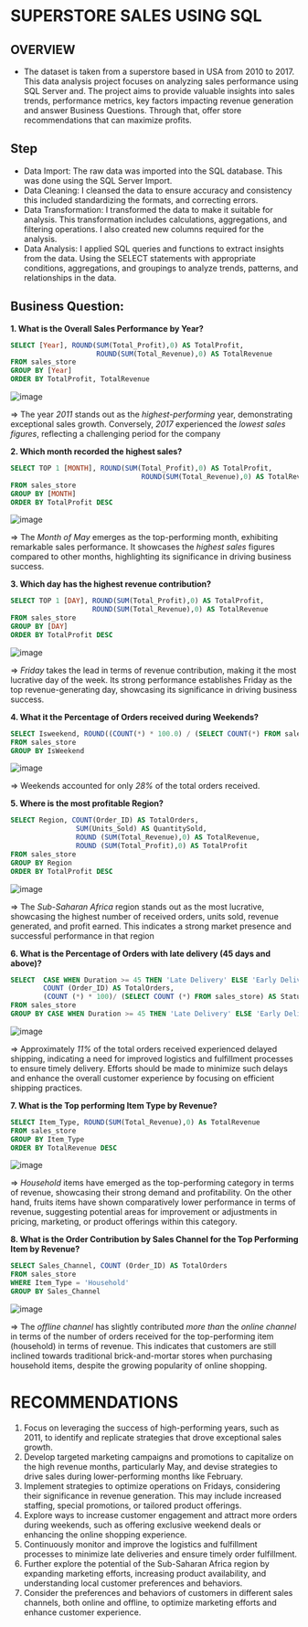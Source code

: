 # SUPERSTORE SALES USING SQL
## OVERVIEW
* The dataset is taken from a superstore based in USA from 2010 to 2017. This data analysis project focuses on analyzing sales performance using SQL Server and. The project aims to provide valuable insights into sales trends, performance metrics, key factors impacting revenue generation and answer Business Questions. Through that,  offer store recommendations that can maximize profits.
## Step
* Data Import: The raw data was imported into the SQL database. This was done using the SQL Server Import.
* Data Cleaning: I cleansed the data to ensure accuracy and consistency this included standardizing the formats, and correcting errors.
* Data Transformation: I transformed the data to make it suitable for analysis. This transformation includes calculations, aggregations, and filtering operations. I also created new columns required for the analysis.
* Data Analysis: I applied SQL queries and functions to extract insights from the data. Using the SELECT statements with appropriate conditions, aggregations, and groupings to analyze trends, patterns, and relationships in the data.
## Business Question:
**1. What is the Overall Sales Performance by Year?**
````sql
SELECT [Year], ROUND(SUM(Total_Profit),0) AS TotalProfit, 
			         ROUND(SUM(Total_Revenue),0) AS TotalRevenue
FROM sales_store
GROUP BY [Year]
ORDER BY TotalProfit, TotalRevenue
````
![image](https://github.com/minhducgon/SQL_PROJECT/assets/121803855/8ea11f6e-3566-4f1b-8303-749c9465ac98)

=> The year *2011* stands out as the *highest-performing* year, demonstrating exceptional sales growth. Conversely, *2017* experienced the *lowest sales figures*, reflecting a challenging period for the company

**2. Which month recorded the highest sales?**
````sql
SELECT TOP 1 [MONTH], ROUND(SUM(Total_Profit),0) AS TotalProfit,
					            ROUND(SUM(Total_Revenue),0) AS TotalRevenue
FROM sales_store
GROUP BY [MONTH]
ORDER BY TotalProfit DESC
````
![image](https://github.com/minhducgon/SQL_PROJECT/assets/121803855/9dd6071c-0506-4ddb-a99d-d0bcd2b63154)

=> The *Month of May* emerges as the top-performing month, exhibiting remarkable sales performance. It showcases the *highest sales* figures compared to other months, highlighting its significance in driving business success.

**3. Which day has the highest revenue contribution?**
````sql
SELECT TOP 1 [DAY], ROUND(SUM(Total_Profit),0) AS TotalProfit,
				    ROUND(SUM(Total_Revenue),0) AS TotalRevenue
FROM sales_store
GROUP BY [DAY]
ORDER BY TotalProfit DESC
````
![image](https://github.com/minhducgon/SQL_PROJECT/assets/121803855/1b2f4da8-46bc-42b5-b391-bdeea3bdac9d)

=> *Friday* takes the lead in terms of revenue contribution, making it the most lucrative day of the week. Its strong performance establishes Friday as the top revenue-generating day, showcasing its significance in driving business success.

**4. What it the Percentage of Orders received during Weekends?**
````sql
SELECT Isweekend, ROUND((COUNT(*) * 100.0) / (SELECT COUNT(*) FROM sales_store),2) As PercentageOrders
FROM sales_store
GROUP BY IsWeekend
````
![image](https://github.com/minhducgon/SQL_PROJECT/assets/121803855/6b36bbf9-ed58-4b59-ad06-8b1170a88d1d)

=> Weekends accounted for only *28%* of the total orders received.

**5. Where is the most profitable Region?**
````sql
SELECT Region, COUNT(Order_ID) AS TotalOrders, 
				SUM(Units_Sold) AS QuantitySold,
				ROUND (SUM(Total_Revenue),0) AS TotalRevenue,
			    ROUND (SUM(Total_Profit),0) AS TotalProfit	
FROM sales_store
GROUP BY Region
ORDER BY TotalProfit DESC
````
![image](https://github.com/minhducgon/SQL_PROJECT/assets/121803855/2a09ab36-d7ad-40da-82a3-ea3af6007a8f)

=> The *Sub-Saharan Africa* region stands out as the most lucrative, showcasing the highest number of received orders, units sold, revenue generated, and profit earned. This indicates a strong market presence and successful performance in that region

 **6. What is the Percentage of Orders with late delivery (45 days and above)?**
````sql
SELECT  CASE WHEN Duration >= 45 THEN 'Late Delivery' ELSE 'Early Delivery' END AS DeliveryStatus, 
		COUNT (Order_ID) AS TotalOrders,
		(COUNT (*) * 100)/ (SELECT COUNT (*) FROM sales_store) AS StatusPercentage
FROM sales_store
GROUP BY CASE WHEN Duration >= 45 THEN 'Late Delivery' ELSE 'Early Delivery' END
````
![image](https://github.com/minhducgon/SQL_PROJECT/assets/121803855/54c95ca1-27aa-4f5a-a676-40553fc84694)

=> Approximately *11%* of the total orders received experienced delayed shipping, indicating a need for improved logistics and fulfillment processes to ensure timely delivery. Efforts should be made to minimize such delays and enhance the overall customer experience by focusing on efficient shipping practices.

**7. What is the Top performing Item Type by Revenue?**
````sql
SELECT Item_Type, ROUND(SUM(Total_Revenue),0) As TotalRevenue
FROM sales_store
GROUP BY Item_Type
ORDER BY TotalRevenue DESC
````
![image](https://github.com/minhducgon/SQL_PROJECT/assets/121803855/d50584dd-cded-4e78-9bd1-907d037139cb)

=> *Household* items have emerged as the top-performing category in terms of revenue, showcasing their strong demand and profitability. On the other hand, fruits items have shown comparatively lower performance in terms of revenue, suggesting potential areas for improvement or adjustments in pricing, marketing, or product offerings within this category.

**8. What is the Order Contribution by Sales Channel for the Top Performing Item by Revenue?**
````sql
SELECT Sales_Channel, COUNT (Order_ID) AS TotalOrders 
FROM sales_store
WHERE Item_Type = 'Household'
GROUP BY Sales_Channel
````
![image](https://github.com/minhducgon/SQL_PROJECT/assets/121803855/6477af13-98b4-49b6-ad3f-276ca8a4271d)

=> The *offline channel* has slightly contributed *more than* the *online channel* in terms of the number of orders received for the top-performing item (household) in terms of revenue. This indicates that customers are still inclined towards traditional brick-and-mortar stores when purchasing household items, despite the growing popularity of online shopping.

# RECOMMENDATIONS
1. Focus on leveraging the success of high-performing years, such as 2011, to identify and replicate strategies that drove exceptional sales growth.
2. Develop targeted marketing campaigns and promotions to capitalize on the high revenue months, particularly May, and devise strategies to drive sales during lower-performing months like February.
3. Implement strategies to optimize operations on Fridays, considering their significance in revenue generation. This may include increased staffing, special promotions, or tailored product offerings.
4. Explore ways to increase customer engagement and attract more orders during weekends, such as offering exclusive weekend deals or enhancing the online shopping experience.
5. Continuously monitor and improve the logistics and fulfillment processes to minimize late deliveries and ensure timely order fulfillment.
6. Further explore the potential of the Sub-Saharan Africa region by expanding marketing efforts, increasing product availability, and understanding local customer preferences and behaviors.
7. Consider the preferences and behaviors of customers in different sales channels, both online and offline, to optimize marketing efforts and enhance customer experience.
